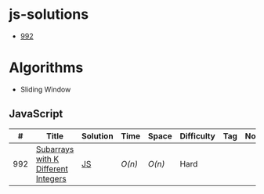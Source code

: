# js-solutions

- [992](https://github.com/Sasmita07/leetcode-js-solution/edit/main/README.md#javascript)

# Algorithms

- Sliding Window

## JavaScript

| #   | Title                                                                                                                 | Solution | Time   | Space  | Difficulty | Tag | Note |
| --- | --------------------------------------------------------------------------------------------------------------------- | -------- | ------ | ------ | ---------- | --- | ---- |
| 992 | [Subarrays with K Different Integers](https://leetcode.com/problems/subarrays-with-k-different-integers/description/) | [JS](https://github.com/Sasmita07/leetcode-js-solution/blob/main/javaScript-solutions/992-subarrays-with-k-distinct.js)     | _O(n)_ | _O(n)_ | Hard       |     |

